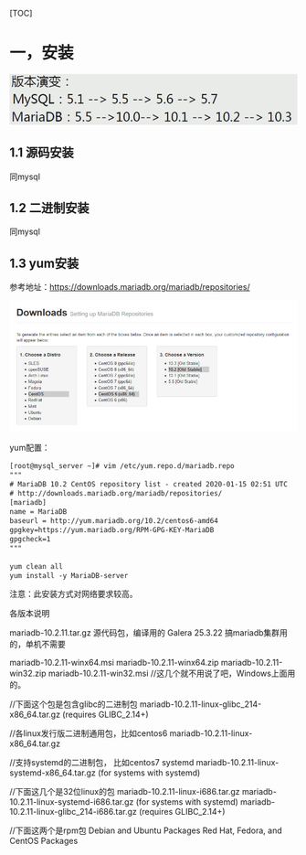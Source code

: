 [TOC]

# 一，安装

![image-20200114171834811](Mariadb.assets/image-20200114171834811.png)



## 1.1 源码安装

同mysql

## 1.2 二进制安装

同mysql

## 1.3 yum安装

参考地址：https://downloads.mariadb.org/mariadb/repositories/

![image-20200115105304469](Mariadb.assets/image-20200115105304469.png)

yum配置：

```shell
[root@mysql_server ~]# vim /etc/yum.repo.d/mariadb.repo
"""
# MariaDB 10.2 CentOS repository list - created 2020-01-15 02:51 UTC
# http://downloads.mariadb.org/mariadb/repositories/
[mariadb]
name = MariaDB
baseurl = http://yum.mariadb.org/10.2/centos6-amd64
gpgkey=https://yum.mariadb.org/RPM-GPG-KEY-MariaDB
gpgcheck=1
"""

yum clean all
yum install -y MariaDB-server
```

注意：此安装方式对网络要求较高。



各版本说明

mariadb-10.2.11.tar.gz   源代码包，编译用的
Galera 25.3.22   搞mariadb集群用的，单机不需要



mariadb-10.2.11-winx64.msi
mariadb-10.2.11-winx64.zip
mariadb-10.2.11-win32.zip
mariadb-10.2.11-win32.msi   //这几个就不用说了吧，Windows上面用的。



//下面这个包是包含glibc的二进制包
mariadb-10.2.11-linux-glibc_214-x86_64.tar.gz (requires GLIBC_2.14+)  



//各linux发行版二进制通用包，比如centos6
mariadb-10.2.11-linux-x86_64.tar.gz



//支持systemd的二进制包， 比如centos7 systemd
mariadb-10.2.11-linux-systemd-x86_64.tar.gz (for systems with systemd)



//下面这几个是32位linux的包
mariadb-10.2.11-linux-i686.tar.gz
mariadb-10.2.11-linux-systemd-i686.tar.gz (for systems with systemd)
mariadb-10.2.11-linux-glibc_214-i686.tar.gz (requires GLIBC_2.14+)



//下面这两个是rpm包
Debian and Ubuntu Packages
Red Hat, Fedora, and CentOS Packages





















